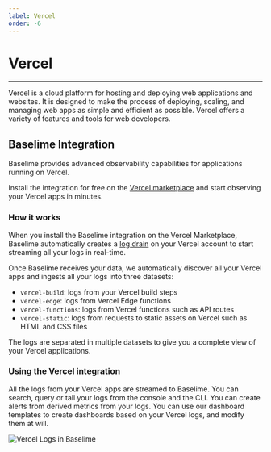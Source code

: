 ```yaml
---
label: Vercel
order: -6
---
```


# Vercel

---

Vercel is a cloud platform for hosting and deploying web applications and websites. It is designed to make the process of deploying, scaling, and managing web apps as simple and efficient as possible. Vercel offers a variety of features and tools for web developers.

## Baselime Integration

Baselime provides advanced observability capabilities for applications running on Vercel. 

Install the integration for free on the [Vercel marketplace](https://vercel.com/integrations/baselime) and start observing your Vercel apps in minutes.


### How it works

When you install the Baselime integration on the Vercel Marketplace, Baselime automatically creates a [log drain](https://vercel.com/blog/log-drains) on your Vercel account to start streaming all your logs in real-time.

Once Baselime receives your data, we automatically discover all your Vercel apps and ingests all your logs into three datasets:
- `vercel-build`: logs from your Vercel build steps
- `vercel-edge`: logs from Vercel Edge functions
- `vercel-functions`: logs from Vercel functions such as API routes
- `vercel-static`: logs from requests to static assets on Vercel such as HTML and CSS files

The logs are separated in multiple datasets to give you a complete view of your Vercel applications.

### Using the Vercel integration

All the logs from your Vercel apps are streamed to Baselime. You can search, query or tail your logs from the console and the CLI. You can create alerts from derived metrics from your logs. You can use our dashboard templates to create dashboards based on your Vercel logs, and modify them at will.

![Vercel Logs in Baselime](../../assets/images/illustrations/sending-data/vercel.png)


